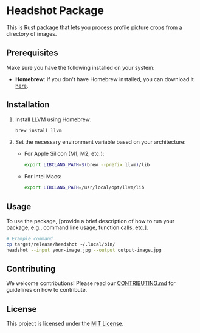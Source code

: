 # Headshot Package
This is Rust package that lets you process profile picture crops from a directory of images.

## Prerequisites

Make sure you have the following installed on your system:

- **Homebrew**: If you don't have Homebrew installed, you can download it [here](https://brew.sh/).

## Installation

1. Install LLVM using Homebrew:

   ```bash
   brew install llvm
   ```

2. Set the necessary environment variable based on your architecture:

   - For Apple Silicon (M1, M2, etc.):

     ```bash
     export LIBCLANG_PATH=$(brew --prefix llvm)/lib
     ```

   - For Intel Macs:

     ```bash
     export LIBCLANG_PATH=/usr/local/opt/llvm/lib
     ```


## Usage

To use the package, [provide a brief description of how to run your package, e.g., command line usage, function calls, etc.]. 

```bash
# Example command
cp target/release/headshot ~/.local/bin/
headshot --input your-image.jpg --output output-image.jpg
```

## Contributing

We welcome contributions! Please read our [CONTRIBUTING.md](CONTRIBUTING.md) for guidelines on how to contribute.

## License

This project is licensed under the [MIT License](LICENSE).